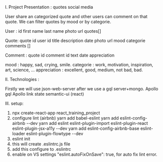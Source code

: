 I. Project Presentation : quotes social media

User share an categorized quote and other users can comment on that quote.
We can filter quotes by mood or by categorie.

User :
id
first name
last name
photo url
quotes[]

Quote:
quote id
user id
title
description
date
photo url
mood
categorie
comments []

Comment :
quote id 
comment id
text
date
appreciation 


mood : happy, sad, crying, smile.
categorie : work, motivation, inspiration, art, science, ...
appreciation : excellent, good, medium, not bad, bad.

II. Technologies :

Firstly we will use json-web-server after we use a gql server+mongo.
Apollo
gql
Apollo link state
semantic-ui (react)


III. setup:

1. npx create-react-app react_training_project
2. configure lint (airbnb) 
yarn add babel-eslint
yarn add eslint-config-airbnb --dev
yarn add eslint eslint-plugin-import eslint-plugin-react eslint-plugin-jsx-a11y --dev
yarn add eslint-config-airbnb-base eslint-loader eslint-plugin-flowtype --dev 
3. eslint init
4. this will create .eslintrc.js file
5. add this configure to .eslintrc
6. enable on VS settings "eslint.autoFixOnSave": true, for auto fix lint error.


